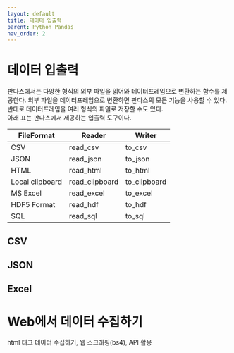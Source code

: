 ```yaml
---
layout: default
title: 데이터 입출력
parent: Python Pandas
nav_order: 2
---
```


# 데이터 입출력

판다스에서는 다양한 형식의 외부 파일을 읽어와 데이터프레임으로 변환하는 함수를 제공한다. 외부 파일을 데이터프레임으로 변환하면 판다스의 모든 기능을 사용할 수 있다. 반대로 데이터프레임을 여러 형식의 파일로 저장할 수도 있다.<br>
아래 표는 판다스에서 제공하는 입출력 도구이다.

|FileFormat|Reader|Writer|
|------|---|---|
|CSV|read_csv|to_csv|
|JSON|read_json|to_json|
|HTML|read_html|to_html|
|Local clipboard|read_clipboard|to_clipboard|
|MS Excel|read_excel|to_excel|
|HDF5 Format|read_hdf|to_hdf|
|SQL|read_sql|to_sql|

## CSV

## JSON

## Excel

# Web에서 데이터 수집하기

html <table> 태그 데이터 수집하기, 웹 스크래핑(bs4), API 활용
